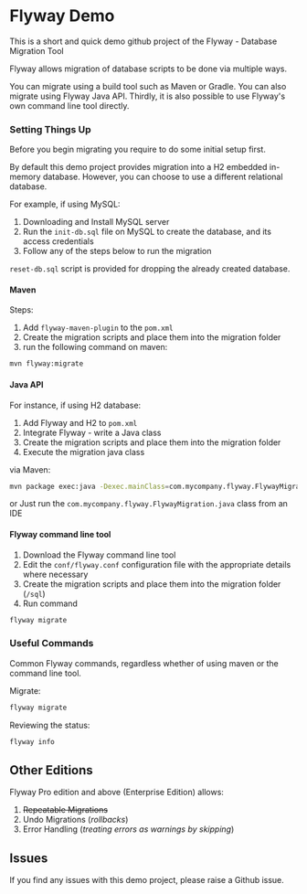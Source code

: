 # Flyway Demo

This is a short and quick demo github project of the Flyway - Database Migration Tool

Flyway allows migration of database scripts to be done via multiple ways.

You can migrate using a build tool such as Maven or Gradle. You can also migrate using Flyway Java API. 
Thirdly, it is also possible to use Flyway's own command line tool directly. 

### Setting Things Up

Before you begin migrating you require to do some initial setup first.

By default this demo project provides migration into a H2 embedded in-memory database. 
However, you can choose to use a different relational database.

For example, if using MySQL:

1. Downloading and Install MySQL server
2. Run the `init-db.sql` file on MySQL to create the database, and its access credentials
3. Follow any of the steps below to run the migration

`reset-db.sql` script is provided for dropping the already created database.


#### Maven

Steps:

1. Add `flyway-maven-plugin` to the `pom.xml`
2. Create the migration scripts and place them into the migration folder
3. run the following command on maven:

```bash
mvn flyway:migrate
```

#### Java API

For instance, if using H2 database:

1. Add Flyway and H2 to `pom.xml`
2. Integrate Flyway - write a Java class
3. Create the migration scripts and place them into the migration folder
4. Execute the migration java class

via Maven:

```bash
mvn package exec:java -Dexec.mainClass=com.mycompany.flyway.FlywayMigration
```

or Just run the `com.mycompany.flyway.FlywayMigration.java` class from an IDE

#### Flyway command line tool

1. Download the Flyway command line tool
2. Edit the `conf/flyway.conf` configuration file with the appropriate details where necessary
3. Create the migration scripts and place them into the migration folder (`/sql`)
4. Run command

```bash
flyway migrate
```

### Useful Commands

Common Flyway commands, regardless whether of using maven or the command line tool.

Migrate:

```bash
flyway migrate
```

Reviewing the status:

```bash
flyway info
```

## Other Editions

Flyway Pro edition and above (Enterprise Edition) allows:

1. ~~Repeatable Migrations~~
2. Undo Migrations (_rollbacks_)
3. Error Handling (_treating errors as warnings by skipping_)


## Issues

If you find any issues with this demo project, please raise a Github issue.
